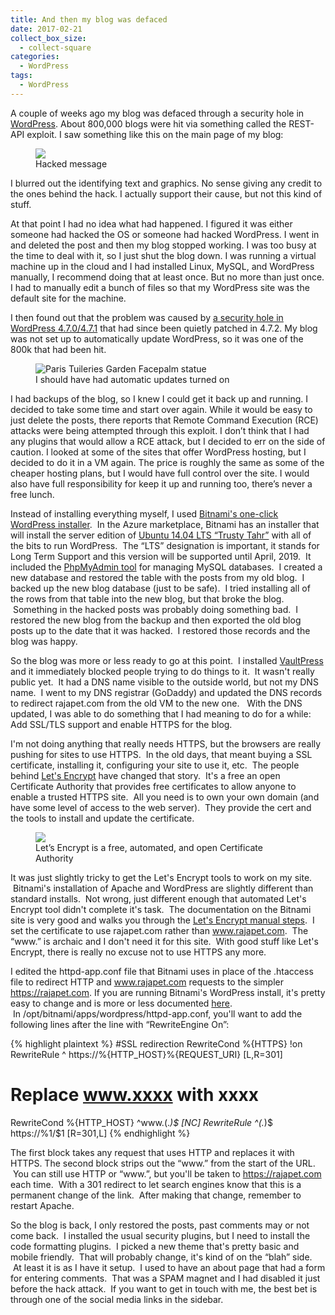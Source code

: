 ```yaml
---
title: And then my blog was defaced
date: 2017-02-21
collect_box_size:
  - collect-square
categories:
  - WordPress
tags:
  - WordPress
---
```

A couple of weeks ago my blog was defaced through a security hole in <a href="https://wordpress.org/">WordPress</a>. About 800,000 blogs were hit via something called the REST-API exploit. I saw something like this on the main page of my blog:

<figure>
<img loading="lazy" src="https://i2.wp.com/photos.smugmug.com/photos/i-2GtTbXb/0/S/i-2GtTbXb-S.jpg"/>
<figcaption>Hacked message</figcaption></figure>

I blurred out the identifying text and graphics.  No sense giving any credit to the ones behind the hack.  I actually support their cause, but not this kind of stuff.

At that point I had no idea what had happened.  I figured it was either someone had hacked the OS or someone had hacked WordPress.  I went in and deleted the post and then my blog stopped working.  I was too busy at the time to deal with it, so I just shut the blog down.  I was running a virtual machine up in the cloud and I had installed Linux, MySQL, and WordPress manually,  I recommend doing that at least once.  But no more than just once.  I had to manually edit a bunch of files so that my WordPress site was the default site for the machine.

I then found out that the problem was caused by [a security hole in WordPress 4.7.0/4.7.1](https://blog.sucuri.net/2017/02/content-injection-vulnerability-wordpress-rest-api.html) that had since been quietly patched in 4.7.2.  My blog was not set up to automatically update WordPress, so it was one of the 800k that had been hit.

<figure><img src="https://upload.wikimedia.org/wikipedia/commons/thumb/3/3b/Paris_Tuileries_Garden_Facepalm_statue.jpg/512px-Paris_Tuileries_Garden_Facepalm_statue.jpg" alt="Paris Tuileries Garden Facepalm statue"><figcaption>I should have had automatic updates turned on</figcaption></figure>

I had backups of the blog, so I knew I could get it back up and running.  I decided to take some time and start over again.  While it would be easy to just delete the posts, there reports that Remote Command Execution (RCE) attacks were being attempted through this exploit.  I don’t think that I had any plugins that would allow a RCE attack, but I decided to err on the side of caution.
I looked at some of the sites that offer WordPress hosting, but I decided to do it in a VM again.  The price is roughly the same as some of the cheaper hosting plans, but I would have full control over the site.  I would also have full responsibility for keep it up and running too, there’s never a free lunch.

Instead of installing everything myself, I used <a href="https://bitnami.com/stack/wordpress" target="_blank">Bitnami's one-click WordPress installer</a>.  In the Azure marketplace, Bitnami has an installer that will install the server edition of <a href="https://en.wikipedia.org/wiki/Ubuntu_version_history#Ubuntu_14.04_LTS_.28Trusty_Tahr.29">Ubuntu 14.04 LTS &#8220;Trusty Tahr&#8221;</a> with all of the bits to run WordPress.  The &#8220;LTS&#8221; designation is important, it stands for Long Term Support and this version will be supported until April, 2019.  It included the <a href="https://www.phpmyadmin.net/">PhpMyAdmin tool</a> for managing MySQL databases.  I created a new database and restored the table with the posts from my old blog.  I backed up the new blog database (just to be safe).  I tried installing all of the rows from that table into the new blog, but that broke the blog.  Something in the hacked posts was probably doing something bad.  I restored the new blog from the backup and then exported the old blog posts up to the date that it was hacked.  I restored those records and the blog was happy.

So the blog was more or less ready to go at this point.  I installed <a href="https://vaultpress.com/">VaultPress</a> and it immediately blocked people trying to do things to it.  It wasn't really public yet.  It had a DNS name visible to the outside world, but not my DNS name.  I went to my DNS registrar (GoDaddy) and updated the DNS records to redirect rajapet.com from the old VM to the new one.   With the DNS updated, I was able to do something that I had meaning to do for a while: Add SSL/TLS support and enable HTTPS for the blog.

I'm not doing anything that really needs HTTPS, but the browsers are really pushing for sites to use HTTPS.  In the old days, that meant buying a SSL certificate, installing it, configuring your site to use it, etc.  The people behind <a href="https://letsencrypt.org/about/">Let's Encrypt</a> have changed that story.  It's a free an open Certificate Authority that provides free certificates to allow anyone to enable a trusted HTTPS site.  All you need is to own your own domain (and have some level of access to the web server).  They provide the cert and the tools to install and update the certificate.

<figure>
<a href="https://letsencrypt.org/"><img src="https://i0.wp.com/photos.smugmug.com/photos/i-KvZhFDs/0/M/i-KvZhFDs-M.jpg" /></a>
<figcaption>Let’s Encrypt is a free, automated, and open Certificate Authority</figcaption></figure>

It was just slightly tricky to get the Let's Encrypt tools to work on my site.  Bitnami's installation of Apache and WordPress are slightly different than standard installs.  Not wrong, just different enough that automated Let's Encrypt tool didn't complete it's task.  The documentation on the Bitnami site is very good and walks you through the <a href="https://docs.bitnami.com/azure/components/apache/#how-to-install-the-lets-encrypt-client" target="_blank">Let's Encrypt manual steps</a>.  I set the certificate to use rajapet.com rather than www.rajapet.com.  The &#8220;www.&#8221; is archaic and I don't need it for this site.  With good stuff like Let's Encrypt, there is really no excuse not to use HTTPS any more.

I edited the httpd-app.conf file that Bitnami uses in place of the .htaccess file to redirect HTTP and www.rajapet.com requests to the simpler https://rajapet.com. If you are running Bitnami's WordPress install, it's pretty easy to change and is more or less documented <a href="https://community.bitnami.com/t/change-url-from-http-to-https-in-bitnami-wordpress/47301" target="_blank">here</a>.  In /opt/bitnami/apps/wordpress/httpd-app.conf, you'll want to add the following lines after the line with &#8220;RewriteEngine On&#8221;:

{% highlight plaintext %}
#SSL redirection
RewriteCond %{HTTPS} !on
RewriteRule ^ https://%{HTTP_HOST}%{REQUEST_URI} [L,R=301]

# Replace www.xxxx with xxxx
RewriteCond %{HTTP_HOST} ^www\.(.*)$ [NC]
RewriteRule ^(.*)$ https://%1/$1 [R=301,L]
{% endhighlight %}
    
The first block takes any request that uses HTTP and replaces it with HTTPS. The second block strips out the &#8220;www.&#8221; from the start of the URL.  You can still use HTTP or &#8220;www.&#8221;, but you'll be taken to https://rajapet.com each time.  With a 301 redirect to let search engines know that this is a permanent change of the link.  After making that change, remember to restart Apache.

So the blog is back, I only restored the posts, past comments may or not come back.  I installed the usual security plugins, but I need to install the code formatting plugins.  I picked a new theme that's pretty basic and mobile friendly.  That will probably change, it's kind of on the &#8220;blah&#8221; side.  At least it is as I have it setup.  I used to have an about page that had a form for entering comments.  That was a SPAM magnet and I had disabled it just before the hack attack.  If you want to get in touch with me, the best bet is through one of the social media links in the sidebar.
